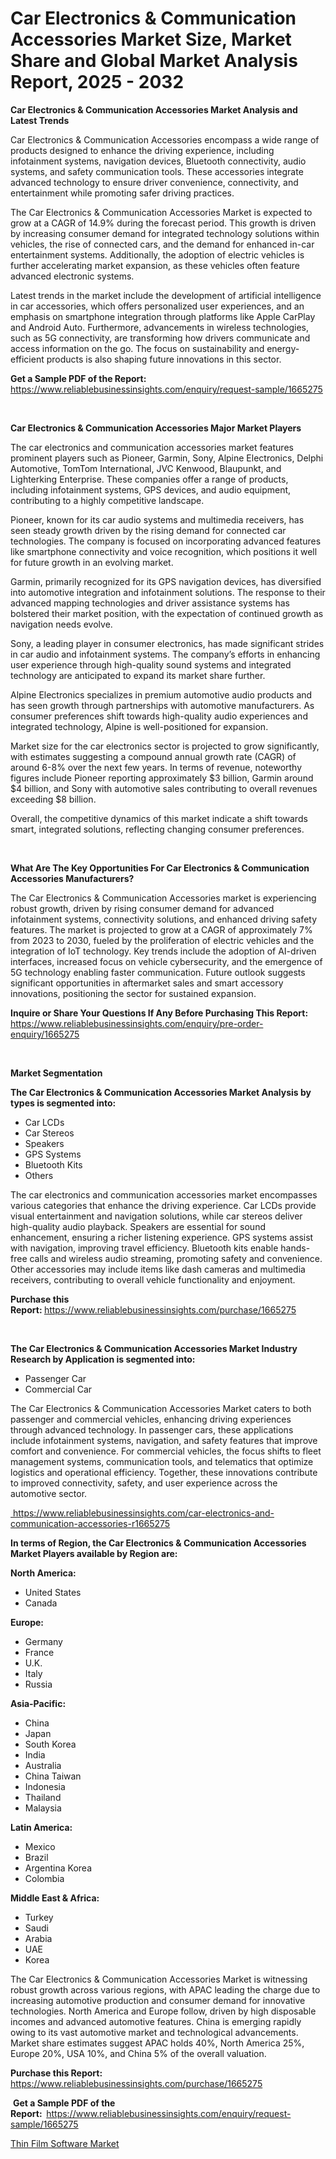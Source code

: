 <p><h1>Car Electronics & Communication Accessories Market Size, Market Share and Global Market Analysis Report, 2025 - 2032</h1></p><p><strong>Car Electronics & Communication Accessories Market Analysis and Latest Trends</strong></p>
<p><p>Car Electronics & Communication Accessories encompass a wide range of products designed to enhance the driving experience, including infotainment systems, navigation devices, Bluetooth connectivity, audio systems, and safety communication tools. These accessories integrate advanced technology to ensure driver convenience, connectivity, and entertainment while promoting safer driving practices.</p><p>The Car Electronics & Communication Accessories Market is expected to grow at a CAGR of 14.9% during the forecast period. This growth is driven by increasing consumer demand for integrated technology solutions within vehicles, the rise of connected cars, and the demand for enhanced in-car entertainment systems. Additionally, the adoption of electric vehicles is further accelerating market expansion, as these vehicles often feature advanced electronic systems.</p><p>Latest trends in the market include the development of artificial intelligence in car accessories, which offers personalized user experiences, and an emphasis on smartphone integration through platforms like Apple CarPlay and Android Auto. Furthermore, advancements in wireless technologies, such as 5G connectivity, are transforming how drivers communicate and access information on the go. The focus on sustainability and energy-efficient products is also shaping future innovations in this sector.</p></p>
<p><strong>Get a Sample PDF of the Report:&nbsp;</strong> <a href="https://www.reliablebusinessinsights.com/enquiry/request-sample/1665275?utm_campaign=2247&utm_medium=2&utm_source=Github&utm_content=ia&utm_term=09032025&utm_id=car-electronics-communication-accessories">https://www.reliablebusinessinsights.com/enquiry/request-sample/1665275</a></p>
<p>&nbsp;</p>
<p><strong>Car Electronics & Communication Accessories Major Market Players</strong></p>
<p><p>The car electronics and communication accessories market features prominent players such as Pioneer, Garmin, Sony, Alpine Electronics, Delphi Automotive, TomTom International, JVC Kenwood, Blaupunkt, and Lighterking Enterprise. These companies offer a range of products, including infotainment systems, GPS devices, and audio equipment, contributing to a highly competitive landscape.</p><p>Pioneer, known for its car audio systems and multimedia receivers, has seen steady growth driven by the rising demand for connected car technologies. The company is focused on incorporating advanced features like smartphone connectivity and voice recognition, which positions it well for future growth in an evolving market.</p><p>Garmin, primarily recognized for its GPS navigation devices, has diversified into automotive integration and infotainment solutions. The response to their advanced mapping technologies and driver assistance systems has bolstered their market position, with the expectation of continued growth as navigation needs evolve.</p><p>Sony, a leading player in consumer electronics, has made significant strides in car audio and infotainment systems. The company’s efforts in enhancing user experience through high-quality sound systems and integrated technology are anticipated to expand its market share further. </p><p>Alpine Electronics specializes in premium automotive audio products and has seen growth through partnerships with automotive manufacturers. As consumer preferences shift towards high-quality audio experiences and integrated technology, Alpine is well-positioned for expansion.</p><p>Market size for the car electronics sector is projected to grow significantly, with estimates suggesting a compound annual growth rate (CAGR) of around 6-8% over the next few years. In terms of revenue, noteworthy figures include Pioneer reporting approximately $3 billion, Garmin around $4 billion, and Sony with automotive sales contributing to overall revenues exceeding $8 billion. </p><p>Overall, the competitive dynamics of this market indicate a shift towards smart, integrated solutions, reflecting changing consumer preferences.</p></p>
<p>&nbsp;</p>
<p><strong>What Are The Key Opportunities For Car Electronics & Communication Accessories Manufacturers?</strong></p>
<p><p>The Car Electronics & Communication Accessories market is experiencing robust growth, driven by rising consumer demand for advanced infotainment systems, connectivity solutions, and enhanced driving safety features. The market is projected to grow at a CAGR of approximately 7% from 2023 to 2030, fueled by the proliferation of electric vehicles and the integration of IoT technology. Key trends include the adoption of AI-driven interfaces, increased focus on vehicle cybersecurity, and the emergence of 5G technology enabling faster communication. Future outlook suggests significant opportunities in aftermarket sales and smart accessory innovations, positioning the sector for sustained expansion.</p></p>
<p><strong>Inquire or Share Your Questions If Any Before Purchasing This Report:</strong> <a href="https://www.reliablebusinessinsights.com/enquiry/pre-order-enquiry/1665275?utm_campaign=2247&utm_medium=2&utm_source=Github&utm_content=ia&utm_term=09032025&utm_id=car-electronics-communication-accessories">https://www.reliablebusinessinsights.com/enquiry/pre-order-enquiry/1665275</a></p>
<p>&nbsp;</p>
<p><strong>Market Segmentation</strong></p>
<p><strong>The Car Electronics & Communication Accessories Market Analysis by types is segmented into:</strong></p>
<p><ul><li>Car LCDs</li><li>Car Stereos</li><li>Speakers</li><li>GPS Systems</li><li>Bluetooth Kits</li><li>Others</li></ul></p>
<p><p>The car electronics and communication accessories market encompasses various categories that enhance the driving experience. Car LCDs provide visual entertainment and navigation solutions, while car stereos deliver high-quality audio playback. Speakers are essential for sound enhancement, ensuring a richer listening experience. GPS systems assist with navigation, improving travel efficiency. Bluetooth kits enable hands-free calls and wireless audio streaming, promoting safety and convenience. Other accessories may include items like dash cameras and multimedia receivers, contributing to overall vehicle functionality and enjoyment.</p></p>
<p><strong>Purchase this Report:&nbsp;</strong><a href="https://www.reliablebusinessinsights.com/purchase/1665275?utm_campaign=2247&utm_medium=2&utm_source=Github&utm_content=ia&utm_term=09032025&utm_id=car-electronics-communication-accessories">https://www.reliablebusinessinsights.com/purchase/1665275</a></p>
<p>&nbsp;</p>
<p><strong>The Car Electronics & Communication Accessories Market Industry Research by Application is segmented into:</strong></p>
<p><ul><li>Passenger Car</li><li>Commercial Car</li></ul></p>
<p><p>The Car Electronics & Communication Accessories Market caters to both passenger and commercial vehicles, enhancing driving experiences through advanced technology. In passenger cars, these applications include infotainment systems, navigation, and safety features that improve comfort and convenience. For commercial vehicles, the focus shifts to fleet management systems, communication tools, and telematics that optimize logistics and operational efficiency. Together, these innovations contribute to improved connectivity, safety, and user experience across the automotive sector.</p></p>
<p><a href="https://www.reliablebusinessinsights.com/car-electronics-and-communication-accessories-r1665275?utm_campaign=2247&utm_medium=2&utm_source=Github&utm_content=ia&utm_term=09032025&utm_id=car-electronics-communication-accessories">&nbsp;https://www.reliablebusinessinsights.com/car-electronics-and-communication-accessories-r1665275</a></p>
<p><strong>In terms of Region, the Car Electronics & Communication Accessories Market Players available by Region are:</strong></p>
<p>
    <p> <strong> North America: </strong>
        <ul>
            <li>United States</li>
            <li>Canada</li>
        </ul>
        </p> 
    <p> <strong> Europe: </strong>
        <ul>
            <li>Germany</li>
            <li>France</li>
            <li>U.K.</li>
            <li>Italy</li>
            <li>Russia</li>
        </ul>
        </p> 
    <p> <strong> Asia-Pacific: </strong>
        <ul>
            <li>China</li>
            <li>Japan</li>
            <li>South Korea</li>
            <li>India</li>
            <li>Australia</li>
            <li>China Taiwan</li>
            <li>Indonesia</li>
            <li>Thailand</li>
            <li>Malaysia</li>
        </ul>
        </p> 
    <p> <strong> Latin America: </strong>
        <ul>
            <li>Mexico</li>
            <li>Brazil</li>
            <li>Argentina Korea</li>
            <li>Colombia</li>
        </ul>
        </p> 
    <p> <strong> Middle East & Africa: </strong>
        <ul>
            <li>Turkey</li>
            <li>Saudi</li>
            <li>Arabia</li>
            <li>UAE</li>
            <li>Korea</li>
        </ul>
    </p>
    </p>
<p><p>The Car Electronics & Communication Accessories Market is witnessing robust growth across various regions, with APAC leading the charge due to increasing automotive production and consumer demand for innovative technologies. North America and Europe follow, driven by high disposable incomes and advanced automotive features. China is emerging rapidly owing to its vast automotive market and technological advancements. Market share estimates suggest APAC holds 40%, North America 25%, Europe 20%, USA 10%, and China 5% of the overall valuation.</p></p>
<p><strong>Purchase this Report: </strong><a href="https://www.reliablebusinessinsights.com/purchase/1665275?utm_campaign=2247&utm_medium=2&utm_source=Github&utm_content=ia&utm_term=09032025&utm_id=car-electronics-communication-accessories">https://www.reliablebusinessinsights.com/purchase/1665275</a></p>
<p>&nbsp;<strong>Get a Sample PDF of the Report:&nbsp;&nbsp;</strong><a href="https://www.reliablebusinessinsights.com/enquiry/request-sample/1665275?utm_campaign=2247&utm_medium=2&utm_source=Github&utm_content=ia&utm_term=09032025&utm_id=car-electronics-communication-accessories">https://www.reliablebusinessinsights.com/enquiry/request-sample/1665275</a></p>
<p><strong></strong></p>
<p><p><a href="https://github.com/bensemilia864/Market-Research-Report-List-1/blob/main/thin-film-software-market.md?utm_campaign=2247&utm_medium=2&utm_source=Github&utm_content=ia&utm_term=09032025&utm_id=car-electronics-communication-accessories">Thin Film Software Market</a></p></p>